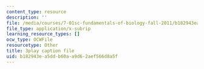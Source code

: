 ```yaml
---
content_type: resource
description: ''
file: /media/courses/7-01sc-fundamentals-of-biology-fall-2011/b182943ea5ddb60aa9d62aef566d8a5f_YnF1b_Kqf88.srt
file_type: application/x-subrip
learning_resource_types: []
ocw_type: OCWFile
resourcetype: Other
title: 3play caption file
uid: b182943e-a5dd-b60a-a9d6-2aef566d8a5f
---
```

